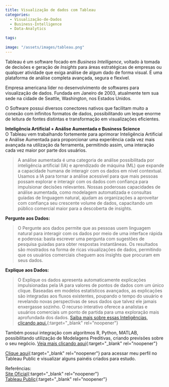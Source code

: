 ```yaml
---
title: Visualização de dados com Tableau 
categories:
  - Visualização-de-Dados
  - Business-Intelligence
  - Data-Analytics

tags:
  
image: "/assets/images/tableau.png" 
---
```



Tableau é um software focado em *Business Intelligence*, voltado à tomada de decisões e geração de *Insights* para áreas estratégicas de empresas ou qualquer atividade que exiga análise de algum dado de forma visual. É uma plataforma de análise completa avançada, segura e flexível.

Empresa americana líder no desenvolvimento de softwares para visualização de dados. 
Fundada em Janeiro de 2003, atualmente tem sua sede na cidade de Seattle, Washington, nos Estados Unidos. 




O Software possui diversos conectores nativos que facilitam muito a conexão com infinitos formatos de dados, possibilitando um leque enorme de leitura de fontes distintas e transformação em visualizações eficientes.

**Inteligência Artificial + Análise Aumentada e Business Science** <br>
O Tableau vem trabalhando fortemente para aprimorar Inteligência Artificial e Análise Aumentada para proporcionar uma experiência cada vez mais avançada na utilização da ferramenta, permitindo assim, uma interação cada vez maior por parte dos usuários.

>A análise aumentada é uma categoria de análise possibilitada por inteligência artificial (IA) e aprendizado de máquina (ML) que expande a capacidade humana de interagir com os dados em nível contextual. Usamos a IA para tornar a análise acessível para que mais pessoas possam explorar e interagir com os dados com confiança para impulsionar decisões relevantes. Nossas poderosas capacidades de análise aumentada, como modelagem automatizada e consultas guiadas de linguagem natural, ajudam as organizações a aproveitar com confiança seu crescente volume de dados, capacitando um público comercial maior para a descoberta de insights.

**Pergunte aos Dados:**
>O Pergunte aos dados permite que as pessoas usem linguagem natural para interagir com os dados por meio de uma interface rápida e poderosa: basta escrever uma pergunta com sugestões de pesquisa guiadas para obter respostas instantâneas. Os resultados são mostrados na forma de ricas visualizações de dados, permitindo que os usuários comerciais cheguem aos insights que procuram em seus dados.

**Explique aos Dados:**
>O Explique os dados apresenta automaticamente explicações impulsionadas pela IA para valores de pontos de dados com um único clique. Baseadas em modelos estatísticos avançados, as explicações são integradas aos fluxos existentes, poupando o tempo do usuário e revelando novas perspectivas de seus dados que talvez ele jamais enxergasse sozinho. O recurso interativo oferece a analistas e usuários comerciais um ponto de partida para uma exploração mais aprofundada dos dados.
[Saiba mais sobre essas Inteligências, clicando aqui.](https://www.tableau.com/pt-br/solutions/ai-analytics/augmented-analytics){:target="_blank" rel="noopener"}

Também possui integração com algoritmos R, Python, MATLAB, possibilitando utilização de Modelagens Preditivas, criando previsões sobre o seu negócio. [Veja mais clicando aqui](https://www.tableau.com/pt-br/solutions/ai-analytics){:target="_blank" rel="noopener"} 

[Clique aqui](https://public.tableau.com/app/profile/lucas.eduardo.melzi){:target="_blank" rel="noopener"} para acessar meu perfil no Tableau Public e visualizar alguns painéis criados para estudo.

Referências:<br>
[Site Oficial](https://www.tableau.com/){:target="_blank" rel="noopener"}<br>
[Tableau Public](https://www.tableau.com/pt-br/products/public){:target="_blank" rel="noopener"}<br>


